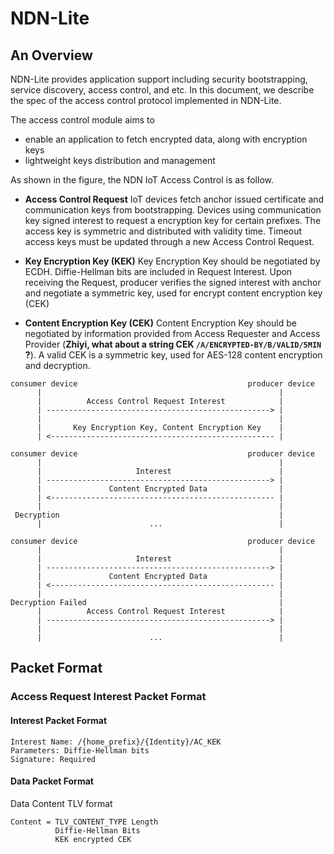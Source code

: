 # NDN-Lite 

## An Overview

NDN-Lite provides application support including security bootstrapping, service discovery, access control, and etc.
In this document, we describe the spec of the access control protocol implemented in NDN-Lite.

The access control module aims to

  * enable an application to fetch encrypted data, along with encryption keys
  * lightweight keys distribution and management

As shown in the figure, the NDN IoT Access Control is as follow.

* **Access Control Request**
  IoT devices fetch anchor issued certificate and communication keys from bootstrapping. Devices using communication key signed interest to request a encryption key for certain prefixes. The access key is symmetric and distributed with validity time. Timeout access keys must be updated through a new Access Control Request.

* **Key Encryption Key (KEK)**
  Key Encryption Key should be negotiated by ECDH. Diffie-Hellman bits are included in Request Interest. Upon receiving the Request, producer verifies the signed interest with anchor and negotiate a symmetric key, used for encrypt content encryption key (CEK)


* **Content Encryption Key (CEK)**
  Content Encryption Key should be negotiated by information provided from Access Requester and Access Provider (**Zhiyi, what about a string CEK `/A/ENCRYPTED-BY/B/VALID/5MIN` ?**). A valid CEK is a symmetric key, used for AES-128 content encryption and decryption.

```
consumer device                                      producer device
      |                                                     |
      |          Access Control Request Interest            |
      | --------------------------------------------------> |
      |                                                     |
      |       Key Encryption Key, Content Encryption Key    |
      | <-------------------------------------------------- |

consumer device                                      producer device
      |                                                     |
      |                     Interest                        |
      | --------------------------------------------------> |
      |               Content Encrypted Data                |
      | <-------------------------------------------------- |
      |                                                     |
 Decryption                                                 |
      |                        ...                          |

consumer device                                      producer device
      |                                                     |
      |                     Interest                        |
      | --------------------------------------------------> |
      |               Content Encrypted Data                |
      | <-------------------------------------------------- |
      |                                                     |
Decryption Failed                                           |
      |          Access Control Request Interest            |
      | --------------------------------------------------> |
      |                                                     |
      |                        ...                          |
```

## Packet Format

### Access Request Interest Packet Format

#### Interest Packet Format

  ```
  Interest Name: /{home_prefix}/{Identity}/AC_KEK
  Parameters: Diffie-Hellman bits
  Signature: Required
  ```

#### Data Packet Format

  Data Content TLV format

  ```
  Content = TLV_CONTENT_TYPE Length
            Diffie-Hellman Bits
            KEK encrypted CEK
  ```